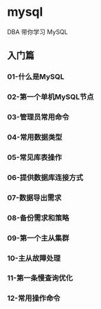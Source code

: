 # mysql
DBA 带你学习 MySQL

## 入门篇

### 01-什么是MySQL



### 02-第一个单机MySQL节点



### 03-管理员常用命令



### 04-常用数据类型



### 05-常见库表操作

#### 

### 06-提供数据库连接方式





### 07-数据导出需求

#### 

### 08-备份需求和策略



### 09-第一个主从集群



### 10-主从故障处理



### 11-第一条慢查询优化



### 12-常用操作命令


















